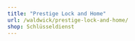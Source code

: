 ```yaml
---
title: "Prestige Lock and Home"
url: /waldwick/prestige-lock-and-home/
shop: Schlüsseldienst
---
```

